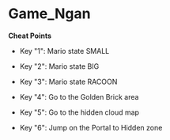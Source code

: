 # Game_Ngan

**Cheat Points**
* Key "1": Mario state SMALL
* Key "2": Mario state BIG
* Key "3": Mario state RACOON

* Key "4": Go to the Golden Brick area
* Key "5": Go to the hidden cloud map
* Key "6": Jump on the Portal to Hidden zone
